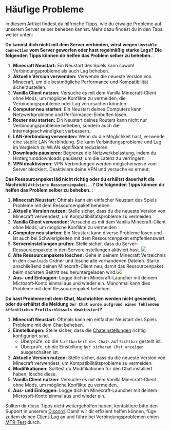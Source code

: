 # Häufige Probleme

In diesem Artikel findest du hilfreiche Tipps, wie du etwaige Probleme auf unserem Server selber beheben kannst. Mehr dazu findest du in den Tabs weiter unten:
<tabs>

<tab title="Verbindungsprobleme / Netzwerk Lags" id="connection-issues">

**Du kannst dich nicht mit dem Server verbinden, wirst wegen `Unstable Connection` vom Server geworfen oder hast regelmäßig starke Lags?**
**Die folgenden Tipps können dir helfen das Problem selber zu beheben.**
:
1. **Minecraft Neustart:** Ein Neustart des Spiels kann sowohl Verbindungsprobleme als auch Lag
   beheben.
2. **Aktuelle Version verwenden:** Verwende die neueste Version von Minecraft, um die
   bestmögliche Performance und Kompatibilität sicherzustellen.
3. **Vanilla Client nutzen:** Versuche es mit dem Vanilla Minecraft-Client ohne Mods, um mögliche Konflikte
   zu vermeiden, die Verbindungsprobleme oder Lag verursachen könnten.
4. **Computer neu starten:** Ein Neustart deines Computers kann Netzwerkprobleme und
   Performance-Einbußen lösen.
5. **Router neu starten:** Ein Neustart deines Routers kann nicht nur Verbindungsprobleme
   beheben, sondern auch die Internetgeschwindigkeit verbessern.
6. **LAN-Verbindung verwenden:** Wenn du die Möglichkeit hast, verwende eine stabile LAN-Verbindung. Sie kann Verbindungsprobleme und Lag im Vergleich zu WLAN
   signifikant reduzieren.
7. **Downloads pausieren:** Begrenze die Netzwerkbelastung, indem du Hintergrunddownloads pausierst,
   um die Latenz zu verringern.
8. **VPN deaktivieren:** VPN Verbindungen werden möglicherweise vom Server blockiert. Deaktiviere deine VPN und versuche es erneut.

</tab>
<tab title="Probleme mit dem Ressourcenpaket" id="resourcepack-issues">

**Das Ressourcenpaket läd nicht richtig oder du erhältst dauerhaft die Nachricht `Aktiviere Ressourcenpaket...`?**
**Die folgenden Tipps können dir helfen das Problem selber zu beheben.**
:
1. **Minecraft Neustart:** Oftmals kann ein einfacher Neustart des Spiels Probleme mit dem Ressourcenpaket beheben.
2. **Aktuelle Version nutzen:** Stelle sicher, dass du die neueste Version von Minecraft verwendest,
   um Kompatibilitätsprobleme zu vermeiden.
3. **Vanilla Client verwenden:** Versuche es mit dem Vanilla Minecraft-Client ohne Mods, um mögliche Konflikte
   zu vermeiden
4. **Computer neu starten:** Ein Neustart kann diverse Probleme lösen und ist auch bei
   Schwierigkeiten mit dem Ressourcenpaket empfehlenswert.
5. **Servereinstellungen prüfen:** Stelle sicher, dass du Server-Ressourcenpakete in den Servereinstellungen aktiviert hast. ![](server-settings.gif)
6. **Alte Ressourcenpakete löschen:** Gehe in deinem Minecraft Verzeichnis in den `downloads` Ordner und lösche alle vorhandenen Dateien. Starte anschließend deinen Minecraft-Client neu, damit das Ressourcenpaket beim nächsten Beitritt neu heruntergeladen wird.![](delete-packs.gif)
7. **Aus- und Einloggen:** Logge dich im Minecraft-Launcher mit deinem Microsoft-Konto einmal aus und wieder ein. Manchmal kann dies Probleme mit dem Ressourcenpaket beheben.

</tab>
<tab title="Chat-Probleme" id="chat-issues">

**Du hast Probleme mit dem Chat, Nachrichten werden nicht gesendet, oder du erhältst die Meldung `Der Chat wurde aufgrund eines fehlenden öffentlichen Profilschlüssels deaktiviert`?**
:
1. **Minecraft Neustart:** Oftmals kann ein einfacher Neustart des Spiels Probleme mit dem Chat beheben.
2. **Einstellungen:** Stelle sicher, dass die [Chateinstellungen](https://de.minecraft.wiki/w/Menü/Optionen/Chateinstellungen) richtig konfiguriert sind. 
   - Überprüfe, ob die `Sichtbarkeit des Chats` auf `Sichtbar` gestellt ist.
   - Überprüfe, ob die Einstellung `Nur sicheren Chat anzeigen` ausgeschalten ist.
3. **Aktuelle Version nutzen:** Stelle sicher, dass du die neueste Version von Minecraft verwendest,
   um Kompatibilitätsprobleme zu vermeiden.
4. **Modifikationen:** Solltest du Modifikationen für den Chat installiert haben, lösche diese.
5. **Vanilla Client nutzen:** Versuche es mit dem Vanilla Minecraft-Client ohne Mods, um mögliche Konflikte
   zu vermeiden.
6. **Aus- und Einloggen:** Logge dich im Minecraft-Launcher mit deinem Microsoft-Konto einmal aus und wieder ein.

</tab>
</tabs>

Sollten dir diese Tipps nicht weitergeholfen haben, kontaktiere bitte den Support in unserem [Discord](%dc_link%).
Damit wir dir effizient helfen können, füge zudem deinen [Client-Log](faq.md#how-to-share-log) an und führe bei Verbindungsproblemen einen [MTR-Test](mtr.md) durch.
